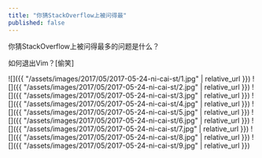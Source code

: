 ```yaml
---
title: "你猜StackOverflow上被问得最"
published: false
---
```

你猜StackOverflow上被问得最多的问题是什么？

如何退出Vim？[偷笑]



![]({{ "/assets/images/2017/05/2017-05-24-ni-cai-st/1.jpg" | relative_url }})
![]({{ "/assets/images/2017/05/2017-05-24-ni-cai-st/2.jpg" | relative_url }})
![]({{ "/assets/images/2017/05/2017-05-24-ni-cai-st/3.jpg" | relative_url }})
![]({{ "/assets/images/2017/05/2017-05-24-ni-cai-st/4.jpg" | relative_url }})
![]({{ "/assets/images/2017/05/2017-05-24-ni-cai-st/5.jpg" | relative_url }})
![]({{ "/assets/images/2017/05/2017-05-24-ni-cai-st/6.jpg" | relative_url }})
![]({{ "/assets/images/2017/05/2017-05-24-ni-cai-st/7.jpg" | relative_url }})
![]({{ "/assets/images/2017/05/2017-05-24-ni-cai-st/8.jpg" | relative_url }})
![]({{ "/assets/images/2017/05/2017-05-24-ni-cai-st/9.jpg" | relative_url }})
